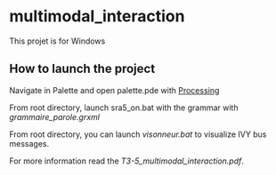 # multimodal_interaction

This projet is for Windows

## How to launch the project
Navigate in Palette and open palette.pde with [Processing](https://processing.org/) 

From root directory, launch sra5_on.bat with the grammar with *grammaire_parole.grxml*

From root directory, you can launch *visonneur.bat* to visualize IVY bus messages.

For more information read the *T3-5_multimodal_interaction.pdf*.